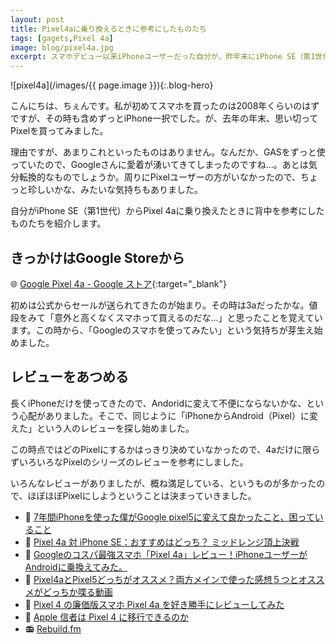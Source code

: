 ```yaml
---
layout: post
title: Pixel4aに乗り換えるときに参考にしたものたち
tags: [gagets,Pixel 4a]
image: blog/pixel4a.jpg
excerpt: スマホデビュー以来iPhoneユーザーだった自分が、昨年末にiPhone SE（第1世代）からPixel 4aに乗り換えたときに背中を参考にしたものたちを紹介します。
---
```


![pixel4a](/images/{{ page.image }}){:.blog-hero}

こんにちは、ちぇんです。私が初めてスマホを買ったのは2008年くらいのはずですが、その時も含めずっとiPhone一択でした。が、去年の年末、思い切ってPixelを買ってみました。

理由ですが、あまりこれといったものはありません。なんだか、GASをずっと使っていたので、Googleさんに愛着が湧いてきてしまったのですね…。あとは気分転換的なものでしょうか。周りにPixelユーザーの方がいなかったので、ちょっと珍しいかな、みたいな気持ちもありました。

自分がiPhone SE（第1世代）からPixel 4aに乗り換えたときに背中を参考にしたものたちを紹介します。

## きっかけはGoogle Storeから

🌐 [Google Pixel 4a - Google ストア](https://store.google.com/jp/product/pixel_4a){:target="_blank"}

初めは公式からセールが送られてきたのが始まり。その時は3aだったかな。値段をみて「意外と高くなくスマホって買えるのだな…」と思ったことを覚えています。この時から、「Googleのスマホを使ってみたい」という気持ちが芽生え始めました。

## レビューをあつめる

長くiPhoneだけを使ってきたので、Andoridに変えて不便にならないかな、という心配がありました。そこで、同じように「iPhoneからAndroid（Pixel）に変えた」という人のレビューを探し始めました。

この時点ではどのPixelにするかはっきり決めていなかったので、4aだけに限らずいろいろなPixelのシリーズのレビューを参考にしました。

いろんなレビューがありましたが、概ね満足している、というものが多かったので、ほぼほぼPixelにしようということは決まっていきました。

- 🎥 [7年間iPhoneを使った僕がGoogle pixel5に変えて良かったこと、困っていること](https://www.youtube.com/watch?v=1KowuXdJno4)  
- 🎥 [Pixel 4a 対 iPhone SE：おすすめはどっち？ ミッドレンジ頂上決戦](https://www.youtube.com/watch?v=KbBjXS_3pjQ)
- 🎥 [Googleのコスパ最強スマホ「Pixel 4a」レビュー！iPhoneユーザーがAndroidに乗換えてみた。](https://www.youtube.com/watch?v=sesx801x0Gc)
- 🎥 [Pixel4aとPixel5どっちがオススメ？両方メインで使った感想５つとオススメがどっちか喋る動画](https://www.youtube.com/watch?v=QmWceC5mAZI)
- 📝 [Pixel 4 の廉価版スマホ Pixel 4a を好き勝手にレビューしてみた](https://note.com/ikeay/n/n2f1f8ec4bab0)  
- 📝 [Apple 信者は Pixel 4 に移行できるのか](https://note.com/ikeay/n/n4239892c57c6)  
- 📻 [Rebuild.fm](https://rebuild.fm/)  
